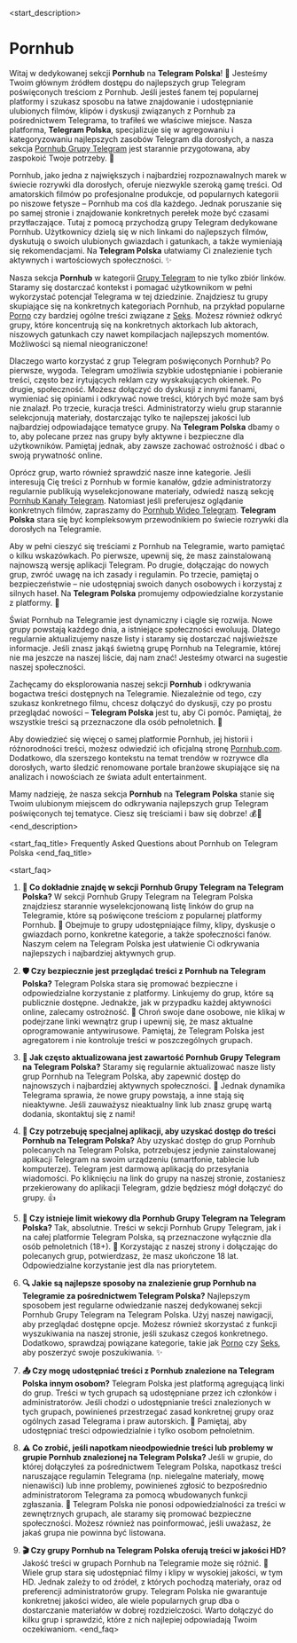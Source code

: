 <start_description>
# Pornhub

Witaj w dedykowanej sekcji **Pornhub** na **Telegram Polska**! 🔞 Jesteśmy Twoim głównym źródłem dostępu do najlepszych grup Telegram poświęconych treściom z Pornhub. Jeśli jesteś fanem tej popularnej platformy i szukasz sposobu na łatwe znajdowanie i udostępnianie ulubionych filmów, klipów i dyskusji związanych z Pornhub za pośrednictwem Telegrama, to trafiłeś we właściwe miejsce. Nasza platforma, **Telegram Polska**, specjalizuje się w agregowaniu i kategoryzowaniu najlepszych zasobów Telegram dla dorosłych, a nasza sekcja [Pornhub Grupy Telegram](pornhub) jest starannie przygotowana, aby zaspokoić Twoje potrzeby. 🚀

Pornhub, jako jedna z największych i najbardziej rozpoznawalnych marek w świecie rozrywki dla dorosłych, oferuje niezwykle szeroką gamę treści. Od amatorskich filmów po profesjonalne produkcje, od popularnych kategorii po niszowe fetysze – Pornhub ma coś dla każdego. Jednak poruszanie się po samej stronie i znajdowanie konkretnych perełek może być czasami przytłaczające. Tutaj z pomocą przychodzą grupy Telegram dedykowane Pornhub. Użytkownicy dzielą się w nich linkami do najlepszych filmów, dyskutują o swoich ulubionych gwiazdach i gatunkach, a także wymieniają się rekomendacjami. Na **Telegram Polska** ułatwiamy Ci znalezienie tych aktywnych i wartościowych społeczności. ✨

Nasza sekcja **Pornhub** w kategorii [Grupy Telegram](../grupy) to nie tylko zbiór linków. Staramy się dostarczać kontekst i pomagać użytkownikom w pełni wykorzystać potencjał Telegrama w tej dziedzinie. Znajdziesz tu grupy skupiające się na konkretnych kategoriach Pornhub, na przykład popularne [Porno](../porno) czy bardziej ogólne treści związane z [Seks](../seks). Możesz również odkryć grupy, które koncentrują się na konkretnych aktorkach lub aktorach, niszowych gatunkach czy nawet kompilacjach najlepszych momentów. Możliwości są niemal nieograniczone!

Dlaczego warto korzystać z grup Telegram poświęconych Pornhub? Po pierwsze, wygoda. Telegram umożliwia szybkie udostępnianie i pobieranie treści, często bez irytujących reklam czy wyskakujących okienek. Po drugie, społeczność. Możesz dołączyć do dyskusji z innymi fanami, wymieniać się opiniami i odkrywać nowe treści, których być może sam byś nie znalazł. Po trzecie, kuracja treści. Administratorzy wielu grup starannie selekcjonują materiały, dostarczając tylko te najlepszej jakości lub najbardziej odpowiadające tematyce grupy. Na **Telegram Polska** dbamy o to, aby polecane przez nas grupy były aktywne i bezpieczne dla użytkowników. Pamiętaj jednak, aby zawsze zachować ostrożność i dbać o swoją prywatność online.

Oprócz grup, warto również sprawdzić nasze inne kategorie. Jeśli interesują Cię treści z Pornhub w formie kanałów, gdzie administratorzy regularnie publikują wyselekcjonowane materiały, odwiedź naszą sekcję [Pornhub Kanały Telegram](../../kanaly/pornhub). Natomiast jeśli preferujesz oglądanie konkretnych filmów, zapraszamy do [Pornhub Wideo Telegram](../../wideo/pornhub). **Telegram Polska** stara się być kompleksowym przewodnikiem po świecie rozrywki dla dorosłych na Telegramie.

Aby w pełni cieszyć się treściami z Pornhub na Telegramie, warto pamiętać o kilku wskazówkach. Po pierwsze, upewnij się, że masz zainstalowaną najnowszą wersję aplikacji Telegram. Po drugie, dołączając do nowych grup, zwróć uwagę na ich zasady i regulamin. Po trzecie, pamiętaj o bezpieczeństwie – nie udostępniaj swoich danych osobowych i korzystaj z silnych haseł. Na **Telegram Polska** promujemy odpowiedzialne korzystanie z platformy. 🍑

Świat Pornhub na Telegramie jest dynamiczny i ciągle się rozwija. Nowe grupy powstają każdego dnia, a istniejące społeczności ewoluują. Dlatego regularnie aktualizujemy nasze listy i staramy się dostarczać najświeższe informacje. Jeśli znasz jakąś świetną grupę Pornhub na Telegramie, której nie ma jeszcze na naszej liście, daj nam znać! Jesteśmy otwarci na sugestie naszej społeczności.

Zachęcamy do eksplorowania naszej sekcji **Pornhub** i odkrywania bogactwa treści dostępnych na Telegramie. Niezależnie od tego, czy szukasz konkretnego filmu, chcesz dołączyć do dyskusji, czy po prostu przeglądać nowości – **Telegram Polska** jest tu, aby Ci pomóc. Pamiętaj, że wszystkie treści są przeznaczone dla osób pełnoletnich. 🔞

Aby dowiedzieć się więcej o samej platformie Pornhub, jej historii i różnorodności treści, możesz odwiedzić ich oficjalną stronę [Pornhub.com](https://www.pornhub.com). Dodatkowo, dla szerszego kontekstu na temat trendów w rozrywce dla dorosłych, warto śledzić renomowane portale branżowe skupiające się na analizach i nowościach ze świata adult entertainment.

Mamy nadzieję, że nasza sekcja **Pornhub** na **Telegram Polska** stanie się Twoim ulubionym miejscem do odkrywania najlepszych grup Telegram poświęconych tej tematyce. Ciesz się treściami i baw się dobrze! 💰🔄
<end_description>

<start_faq_title>
Frequently Asked Questions about Pornhub on Telegram Polska
<end_faq_title>

<start_faq>
1. **🤔 Co dokładnie znajdę w sekcji Pornhub Grupy Telegram na Telegram Polska?**
W sekcji Pornhub Grupy Telegram na Telegram Polska znajdziesz starannie wyselekcjonowaną listę linków do grup na Telegramie, które są poświęcone treściom z popularnej platformy Pornhub. 🔞 Obejmuje to grupy udostępniające filmy, klipy, dyskusje o gwiazdach porno, konkretne kategorie, a także społeczności fanów. Naszym celem na Telegram Polska jest ułatwienie Ci odkrywania najlepszych i najbardziej aktywnych grup.

2. **🛡️ Czy bezpiecznie jest przeglądać treści z Pornhub na Telegram Polska?**
Telegram Polska stara się promować bezpieczne i odpowiedzialne korzystanie z platformy. Linkujemy do grup, które są publicznie dostępne. Jednakże, jak w przypadku każdej aktywności online, zalecamy ostrożność. 🧐 Chroń swoje dane osobowe, nie klikaj w podejrzane linki wewnątrz grup i upewnij się, że masz aktualne oprogramowanie antywirusowe. Pamiętaj, że Telegram Polska jest agregatorem i nie kontroluje treści w poszczególnych grupach.

3. **🔄 Jak często aktualizowana jest zawartość Pornhub Grupy Telegram na Telegram Polska?**
Staramy się regularnie aktualizować nasze listy grup Pornhub na Telegram Polska, aby zapewnić dostęp do najnowszych i najbardziej aktywnych społeczności. 🚀 Jednak dynamika Telegrama sprawia, że nowe grupy powstają, a inne stają się nieaktywne. Jeśli zauważysz nieaktualny link lub znasz grupę wartą dodania, skontaktuj się z nami!

4. **📱 Czy potrzebuję specjalnej aplikacji, aby uzyskać dostęp do treści Pornhub na Telegram Polska?**
Aby uzyskać dostęp do grup Pornhub polecanych na Telegram Polska, potrzebujesz jedynie zainstalowanej aplikacji Telegram na swoim urządzeniu (smartfonie, tablecie lub komputerze). Telegram jest darmową aplikacją do przesyłania wiadomości. Po kliknięciu na link do grupy na naszej stronie, zostaniesz przekierowany do aplikacji Telegram, gdzie będziesz mógł dołączyć do grupy. 👍

5. **🔞 Czy istnieje limit wiekowy dla Pornhub Grupy Telegram na Telegram Polska?**
Tak, absolutnie. Treści w sekcji Pornhub Grupy Telegram, jak i na całej platformie Telegram Polska, są przeznaczone wyłącznie dla osób pełnoletnich (18+). 🚫 Korzystając z naszej strony i dołączając do polecanych grup, potwierdzasz, że masz ukończone 18 lat. Odpowiedzialne korzystanie jest dla nas priorytetem.

6. **🔍 Jakie są najlepsze sposoby na znalezienie grup Pornhub na Telegramie za pośrednictwem Telegram Polska?**
Najlepszym sposobem jest regularne odwiedzanie naszej dedykowanej sekcji Pornhub Grupy Telegram na Telegram Polska. Użyj naszej nawigacji, aby przeglądać dostępne opcje. Możesz również skorzystać z funkcji wyszukiwania na naszej stronie, jeśli szukasz czegoś konkretnego. Dodatkowo, sprawdzaj powiązane kategorie, takie jak [Porno](../porno) czy [Seks](../seks), aby poszerzyć swoje poszukiwania. ✨

7. **📤 Czy mogę udostępniać treści z Pornhub znalezione na Telegram Polska innym osobom?**
Telegram Polska jest platformą agregującą linki do grup. Treści w tych grupach są udostępniane przez ich członków i administratorów. Jeśli chodzi o udostępnianie treści znalezionych w tych grupach, powinieneś przestrzegać zasad konkretnej grupy oraz ogólnych zasad Telegrama i praw autorskich. 🧐 Pamiętaj, aby udostępniać treści odpowiedzialnie i tylko osobom pełnoletnim.

8. **⚠️ Co zrobić, jeśli napotkam nieodpowiednie treści lub problemy w grupie Pornhub znalezionej na Telegram Polska?**
Jeśli w grupie, do której dołączyłeś za pośrednictwem Telegram Polska, napotkasz treści naruszające regulamin Telegrama (np. nielegalne materiały, mowę nienawiści) lub inne problemy, powinieneś zgłosić to bezpośrednio administratorom Telegrama za pomocą wbudowanych funkcji zgłaszania. 🚨 Telegram Polska nie ponosi odpowiedzialności za treści w zewnętrznych grupach, ale staramy się promować bezpieczne społeczności. Możesz również nas poinformować, jeśli uważasz, że jakaś grupa nie powinna być listowana.

9. **🎬 Czy grupy Pornhub na Telegram Polska oferują treści w jakości HD?**
Jakość treści w grupach Pornhub na Telegramie może się różnić. 🌟 Wiele grup stara się udostępniać filmy i klipy w wysokiej jakości, w tym HD. Jednak zależy to od źródeł, z których pochodzą materiały, oraz od preferencji administratorów grupy. Telegram Polska nie gwarantuje konkretnej jakości wideo, ale wiele popularnych grup dba o dostarczanie materiałów w dobrej rozdzielczości. Warto dołączyć do kilku grup i sprawdzić, które z nich najlepiej odpowiadają Twoim oczekiwaniom.
<end_faq>